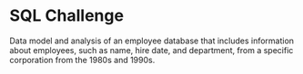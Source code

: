 # SQL Challenge

Data model and analysis of an employee database that includes information about employees, such as name, hire date, and department, from a specific corporation from the 1980s and 1990s.
